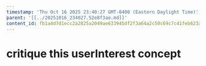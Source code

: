 ```yaml
---
timestamp: 'Thu Oct 16 2025 23:40:27 GMT-0400 (Eastern Daylight Time)'
parent: '[[../20251016_234027.52e8f3ae.md]]'
content_id: fb1a4d7d1ecc2a2825a2049ae633945df2f3a64a2c50c69c7c41feb623a1185d
---
```


# critique this userInterest concept
